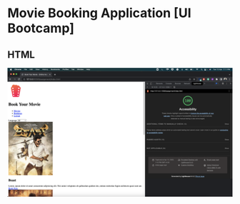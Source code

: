 # Movie Booking Application [UI Bootcamp]

## HTML
![HTML complete image](images/Assignment%20HTML.png)